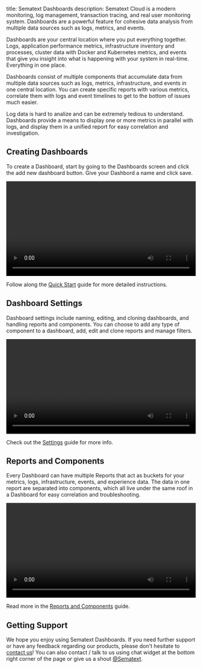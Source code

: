 title: Sematext Dashboards
description: Sematext Cloud is a modern monitoring, log management, transaction tracing, and real user monitoring system. Dashboards are a powerful feature for cohesive data analysis from multiple data sources such as logs, metrics, and events.

Dashboards are your central location where you put everything together. Logs, application performance metrics, infrastructure inventory and processes, cluster data with Docker and Kubernetes metrics, and events that give you insight into what is happening with your system in real-time. Everything in one place. 

Dashboards consist of multiple components that accumulate data from multiple data sources such as logs, metrics, infrastructure, and events in one central location. You can create specific reports with various metrics, correlate them with logs and event timelines to get to the bottom of issues much easier.

Log data is hard to analize and can be extremely tedious to understand. Dashboards provide a means to display one or more metrics in parallel with logs, and display them in a unified report for easy correlation and investigation.

## Creating Dashboards
To create a Dashboard, start by going to the Dashboards screen and click the add new dashboard button. Give your Dashbord a name and click save.

<video style="display:block; width:100%; height:auto;" controls autoplay loop>
  <source src="https://sematext.com/wp-content/uploads/2019/07/create-dash.mp4" type="video/mp4" />
</video>

Follow along the [Quick Start](./quick-start) guide for more detailed instructions.

## Dashboard Settings
Dashboard settings include naming, editing, and cloning dashboards, and handling reports and components. You can choose to add any type of component to a dashboard, add, edit and clone reports and manage filters.

<video style="display:block; width:100%; height:auto;" controls autoplay loop>
  <source src="https://sematext.com/wp-content/uploads/2019/07/dash-settings.mp4" type="video/mp4" />
</video>

Check out the [Settings](./settings) guide for more info.

## Reports and Components
Every Dashboard can have multiple Reports that act as buckets for your metrics, logs, infrastructure, events, and experience data. The data in one report are separated into components, which all live under the same roof in a Dashboard for easy correlation and troubleshooting.

<video style="display:block; width:100%; height:auto;" controls autoplay loop>
  <source src="https://sematext.com/wp-content/uploads/2019/07/component-types.mp4" type="video/mp4" />
</video>

Read more in the [Reports and Components](./reports-and-components) guide.

## Getting Support

We hope you enjoy using Sematext Dashboards. If you need further support or have any feedback regarding our products, please don't hesitate to [contact us](mailto:support@sematext.com)! You can also contact / talk to us using chat widget at the bottom right corner of the page or give us a shout [@Sematext](https://twitter.com/sematext). 
